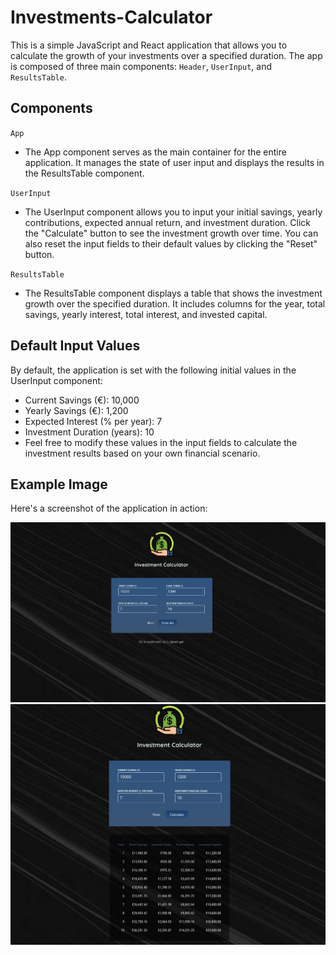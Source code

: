 # Investments-Calculator

This is a simple JavaScript and React application that allows you to calculate the growth of your investments over a specified duration. The app is composed of three main components: `Header`, `UserInput`, and `ResultsTable`.

## Components

`App`

- The App component serves as the main container for the entire application. It manages the state of user input and displays the results in the ResultsTable component.

`UserInput`

- The UserInput component allows you to input your initial savings, yearly contributions, expected annual return, and investment duration. Click the "Calculate" button to see the investment growth over time. You can also reset the input fields to their default values by clicking the "Reset" button.

`ResultsTable`

- The ResultsTable component displays a table that shows the investment growth over the specified duration. It includes columns for the year, total savings, yearly interest, total interest, and invested capital.

## Default Input Values

By default, the application is set with the following initial values in the UserInput component:

- Current Savings (€): 10,000
- Yearly Savings (€): 1,200
- Expected Interest (% per year): 7
- Investment Duration (years): 10
- Feel free to modify these values in the input fields to calculate the investment results based on your own financial scenario.

## Example Image

Here's a screenshot of the application in action:

![Investments Initial ](./public/image-1.png)
![Investments Table](./public/image-2.png)
